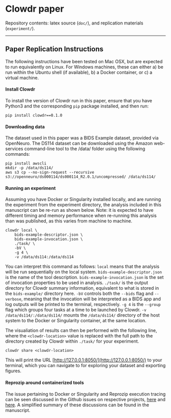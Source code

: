 # Clowdr paper

Repository contents: latex source (`doc/`), and replication materials (`experiment/`).

----

## Paper Replication Instructions

The following instructions have been tested on Mac OSX, but are expected to run equivalently on Linux. For Windows machines, these can either a) be run within the Ubuntu shell (if available), b) a Docker container, or c) a virtual machine.


#### Install Clowdr

To install the version of Clowdr run in this paper, ensure that you have Python3 and the corresponding `pip` package installed, and then run:

    pip install clowdr==0.1.0


#### Downloading data

The dataset used in this paper was a BIDS Example dataset, provided via OpenNeuro. The DS114 dataset can be downloaded using the Amazon web-services command-line tool to the /data/ folder using the following commands:

    pip install awscli
    mkdir -p /data/ds114/
    aws s3 cp --no-sign-request --recursive s3://openneuro/ds000114/ds000114_R2.0.1/uncompressed/ /data/ds114/


#### Running an experiment

Assuming you have Docker or Singularity installed locally, and are running the experiment from the experiment directory, the analysis included in this manuscript can be re-run as shown below. Note: it is expected to have different timing and memory performance when re-running this analysis than was published, as this varies from machine to machine.

    clowdr local \
        bids-example-descriptor.json \
        bids-example-invocation.json \
        ./task/ \
        -bV \
        -g 4 \
        -v /data/ds114:/data/ds114

You can interpret this command as follows: `local` means that the analysis will be run sequentially on the local system. `bids-example-descriptor.json` is the name of the tool description. `bids-example-invocation.json` is the set of invocation properties to be used in analysis. `./task/` is the output directory for Clowdr summary information, equivalent to what is stored in the `bids-example/` directory here. `-bV` controls both the `--bids` flag and `--verbose`, meaning that the invocation will be interpreted as a BIDS app and log outputs will be printed to the terminal, respectively. `-g 4` is the `--group` flag which groups four tasks at a time to be launched by Clowdr. `-v /data/ds114/:/data/ds114/` mounts the `/data/ds114/` directory of the host system to the Docker or Singularity container, at the same location.

The visualiation of results can then be performed with the following line, where the `<clowdr-location>` value is replaced with the full path to the directory created by Clowdr within `./task/` for your experiment.

    clowdr share <clowdr-location>

This will print the URL [http://127.0.0.1:8050/](http://127.0.0.1:8050/) to your terminal, which you can navigate to for exploring your dataset and exporting figures.


#### Reprozip around containerized tools

The issue pertaining to Docker or Singularity and Reprozip execution tracing can be seen discussed in the Github issues on respective projects, [here](https://github.com/singularityware/singularity/issues/1529) and [here](https://github.com/ViDA-NYU/reprozip/issues/294). A simplified summary of these discussions can be found in the manuscript.
